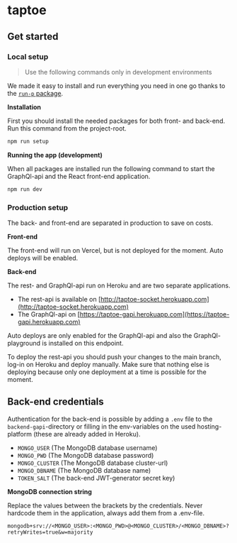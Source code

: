 # taptoe

## Get started
### Local setup

> Use the following commands only in development environments

We made it easy to install and run everything you need in one go thanks to the [`run-p` package](https://github.com/mysticatea/npm-run-all#readme).

**Installation**

First you should install the needed packages for both front- and back-end.
Run this command from the project-root.
```bash
npm run setup
```

**Running the app (development)**

When all packages are installed run the following command to start the GraphQl-api and the React front-end application.
```bash
npm run dev
```

### Production setup
The back- and front-end are separated in production to save on costs.

**Front-end**

The front-end will run on Vercel, but is not deployed for the moment.
Auto deploys will be enabled.

**Back-end**

The rest- and GraphQl-api run on Heroku and are two separate applications.

- The rest-api is available on [http://taptoe-socket.herokuapp.com](http://taptoe-socket.herokuapp.com)
- The GraphQl-api on [https://taptoe-gapi.herokuapp.com](https://taptoe-gapi.herokuapp.com)

Auto deploys are only enabled for the GraphQl-api and also the GraphQl-playground is installed on this endpoint.

To deploy the rest-api you should push your changes to the main branch, log-in on Heroku and deploy manually. Make sure that nothing else is deploying because only one deployment at a time is possible for the moment.

## Back-end credentials

Authentication for the back-end is possible by adding a `.env` file to the `backend-gapi`-directory or filling in the env-variables on the used hosting-platform (these are already added in Heroku).

- `MONGO_USER` (The MongoDB database username)
- `MONGO_PWD` (The MongoDB database password)
- `MONGO_CLUSTER` (The MongoDB database cluster-url)
- `MONGO_DBNAME` (The MongoDB database name)
- `TOKEN_SALT` (The back-end JWT-generator secret key)

**MongoDB connection string**

Replace the values between the brackets by the credentials. Never hardcode them in the application, always add them from a .env-file.

`mongodb+srv://<MONGO_USER>:<MONGO_PWD>@<MONGO_CLUSTER>/<MONGO_DBNAME>?retryWrites=true&w=majority`
